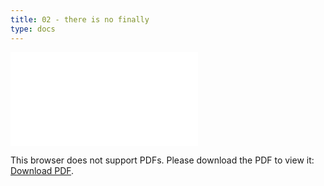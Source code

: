 ```yaml
---
title: 02 - there is no finally
type: docs
---
```


<object data="/episode02.pdf" type="application/pdf" width="700px" height="700px">
    <embed src="/episode02.pdf">
        <p>This browser does not support PDFs. Please download the PDF to view it: <a href="/episode02.pdf">Download PDF</a>.</p>
    </embed>
</object>

